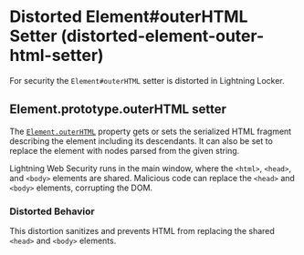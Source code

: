 # Distorted Element#outerHTML Setter (distorted-element-outer-html-setter)

For security the `Element#outerHTML` setter is distorted in Lightning Locker.

<!-- START generated embed: @locker/distortion/src/Element/docs/outerHTML-setter.md -->
## Element.prototype.outerHTML setter

The [`Element.outerHTML`](https://developer.mozilla.org/en-US/docs/Web/API/Element/outerHTML)  property gets or sets the serialized HTML fragment describing the element including its descendants. It can also be set to replace the element with nodes parsed from the given string.

Lightning Web Security runs in the main window, where the `<html>`, `<head>`, and `<body>` elements are shared. Malicious code can replace the `<head>` and `<body>` elements, corrupting the DOM.

### Distorted Behavior

This distortion sanitizes and prevents HTML from replacing the shared `<head>` and `<body>` elements.
<!-- END generated embed, please keep comment -->
